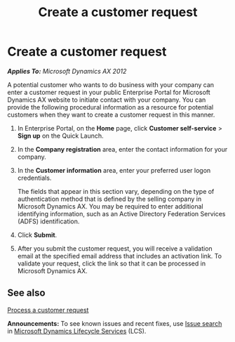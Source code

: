 ﻿---
title: Create a customer request
TOCTitle: Create a customer request
ms:assetid: 084827e4-09e1-43d3-b2ee-0b1ecfe419d3
ms:mtpsurl: https://technet.microsoft.com/en-us/library/Dn237260(v=AX.60)
ms:contentKeyID: 54273728
ms.date: 04/18/2014
mtps_version: v=AX.60
f1_keywords:
- request
- customer requests
- sign up
- signup
---

# Create a customer request 


_**Applies To:** Microsoft Dynamics AX 2012_

A potential customer who wants to do business with your company can enter a customer request in your public Enterprise Portal for Microsoft Dynamics AX website to initiate contact with your company. You can provide the following procedural information as a resource for potential customers when they want to create a customer request in this manner.

1.  In Enterprise Portal, on the **Home** page, click **Customer self-service** \> **Sign up** on the Quick Launch.

2.  In the **Company registration** area, enter the contact information for your company.

3.  In the **Customer information** area, enter your preferred user logon credentials.
    
    The fields that appear in this section vary, depending on the type of authentication method that is defined by the selling company in Microsoft Dynamics AX. You may be required to enter additional identifying information, such as an Active Directory Federation Services (ADFS) identification.

4.  Click **Submit**.

5.  After you submit the customer request, you will receive a validation email at the specified email address that includes an activation link. To validate your request, click the link so that it can be processed in Microsoft Dynamics AX.

## See also

[Process a customer request](process-a-customer-request.md)

  
**Announcements:** To see known issues and recent fixes, use [Issue search](http://go.microsoft.com/fwlink/?linkid=389258) in [Microsoft Dynamics Lifecycle Services](http://go.microsoft.com/fwlink/?linkid=306505) (LCS).

